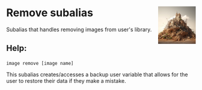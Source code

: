 <h1>Remove subalias<img align="right" src="../../Data/rubble.png" width="100px"></h1>

Subalias that handles removing images from user's library.

## Help:
`image remove [image name]`

This subalias creates/accesses a backup user variable that allows for the user to restore their data if they make a mistake.
